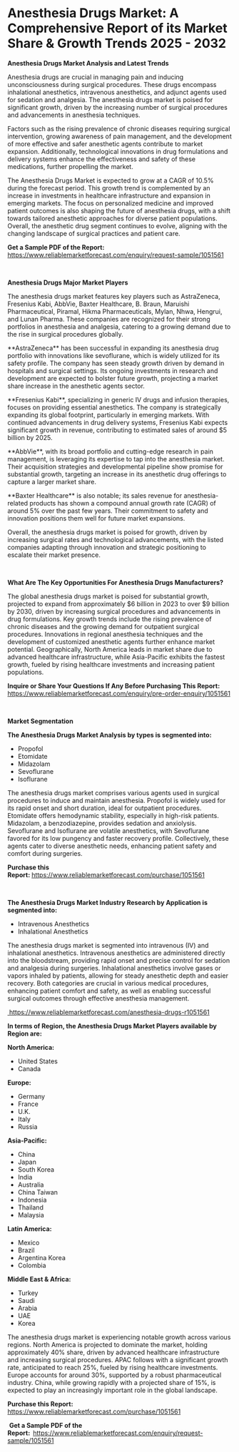 <p><h1>Anesthesia Drugs Market: A Comprehensive Report of its Market Share & Growth Trends 2025 - 2032</h1></p><p><strong>Anesthesia Drugs Market Analysis and Latest Trends</strong></p>
<p><p>Anesthesia drugs are crucial in managing pain and inducing unconsciousness during surgical procedures. These drugs encompass inhalational anesthetics, intravenous anesthetics, and adjunct agents used for sedation and analgesia. The anesthesia drugs market is poised for significant growth, driven by the increasing number of surgical procedures and advancements in anesthesia techniques. </p><p>Factors such as the rising prevalence of chronic diseases requiring surgical intervention, growing awareness of pain management, and the development of more effective and safer anesthetic agents contribute to market expansion. Additionally, technological innovations in drug formulations and delivery systems enhance the effectiveness and safety of these medications, further propelling the market.</p><p>The Anesthesia Drugs Market is expected to grow at a CAGR of 10.5% during the forecast period. This growth trend is complemented by an increase in investments in healthcare infrastructure and expansion in emerging markets. The focus on personalized medicine and improved patient outcomes is also shaping the future of anesthesia drugs, with a shift towards tailored anesthetic approaches for diverse patient populations. Overall, the anesthetic drug segment continues to evolve, aligning with the changing landscape of surgical practices and patient care.</p></p>
<p><strong>Get a Sample PDF of the Report:&nbsp;</strong> <a href="https://www.reliablemarketforecast.com/enquiry/request-sample/1051561?utm_campaign=2792&utm_medium=2&utm_source=Github&utm_content=ia&utm_term=19042025&utm_id=anesthesia-drugs">https://www.reliablemarketforecast.com/enquiry/request-sample/1051561</a></p>
<p>&nbsp;</p>
<p><strong>Anesthesia Drugs Major Market Players</strong></p>
<p><p>The anesthesia drugs market features key players such as AstraZeneca, Fresenius Kabi, AbbVie, Baxter Healthcare, B. Braun, Maruishi Pharmaceutical, Piramal, Hikma Pharmaceuticals, Mylan, Nhwa, Hengrui, and Lunan Pharma. These companies are recognized for their strong portfolios in anesthesia and analgesia, catering to a growing demand due to the rise in surgical procedures globally.</p><p>**AstraZeneca** has been successful in expanding its anesthesia drug portfolio with innovations like sevoflurane, which is widely utilized for its safety profile. The company has seen steady growth driven by demand in hospitals and surgical settings. Its ongoing investments in research and development are expected to bolster future growth, projecting a market share increase in the anesthetic agents sector.</p><p>**Fresenius Kabi**, specializing in generic IV drugs and infusion therapies, focuses on providing essential anesthetics. The company is strategically expanding its global footprint, particularly in emerging markets. With continued advancements in drug delivery systems, Fresenius Kabi expects significant growth in revenue, contributing to estimated sales of around $5 billion by 2025.</p><p>**AbbVie**, with its broad portfolio and cutting-edge research in pain management, is leveraging its expertise to tap into the anesthesia market. Their acquisition strategies and developmental pipeline show promise for substantial growth, targeting an increase in its anesthetic drug offerings to capture a larger market share.</p><p>**Baxter Healthcare** is also notable; its sales revenue for anesthesia-related products has shown a compound annual growth rate (CAGR) of around 5% over the past few years. Their commitment to safety and innovation positions them well for future market expansions.</p><p>Overall, the anesthesia drugs market is poised for growth, driven by increasing surgical rates and technological advancements, with the listed companies adapting through innovation and strategic positioning to escalate their market presence.</p></p>
<p>&nbsp;</p>
<p><strong>What Are The Key Opportunities For Anesthesia Drugs Manufacturers?</strong></p>
<p><p>The global anesthesia drugs market is poised for substantial growth, projected to expand from approximately $6 billion in 2023 to over $9 billion by 2030, driven by increasing surgical procedures and advancements in drug formulations. Key growth trends include the rising prevalence of chronic diseases and the growing demand for outpatient surgical procedures. Innovations in regional anesthesia techniques and the development of customized anesthetic agents further enhance market potential. Geographically, North America leads in market share due to advanced healthcare infrastructure, while Asia-Pacific exhibits the fastest growth, fueled by rising healthcare investments and increasing patient populations.</p></p>
<p><strong>Inquire or Share Your Questions If Any Before Purchasing This Report:</strong> <a href="https://www.reliablemarketforecast.com/enquiry/pre-order-enquiry/1051561?utm_campaign=2792&utm_medium=2&utm_source=Github&utm_content=ia&utm_term=19042025&utm_id=anesthesia-drugs">https://www.reliablemarketforecast.com/enquiry/pre-order-enquiry/1051561</a></p>
<p>&nbsp;</p>
<p><strong>Market Segmentation</strong></p>
<p><strong>The Anesthesia Drugs Market Analysis by types is segmented into:</strong></p>
<p><ul><li>Propofol</li><li>Etomidate</li><li>Midazolam</li><li>Sevoflurane</li><li>Isoflurane</li></ul></p>
<p><p>The anesthesia drugs market comprises various agents used in surgical procedures to induce and maintain anesthesia. Propofol is widely used for its rapid onset and short duration, ideal for outpatient procedures. Etomidate offers hemodynamic stability, especially in high-risk patients. Midazolam, a benzodiazepine, provides sedation and anxiolysis. Sevoflurane and Isoflurane are volatile anesthetics, with Sevoflurane favored for its low pungency and faster recovery profile. Collectively, these agents cater to diverse anesthetic needs, enhancing patient safety and comfort during surgeries.</p></p>
<p><strong>Purchase this Report:&nbsp;</strong><a href="https://www.reliablemarketforecast.com/purchase/1051561?utm_campaign=2792&utm_medium=2&utm_source=Github&utm_content=ia&utm_term=19042025&utm_id=anesthesia-drugs">https://www.reliablemarketforecast.com/purchase/1051561</a></p>
<p>&nbsp;</p>
<p><strong>The Anesthesia Drugs Market Industry Research by Application is segmented into:</strong></p>
<p><ul><li>Intravenous Anesthetics</li><li>Inhalational Anesthetics</li></ul></p>
<p><p>The anesthesia drugs market is segmented into intravenous (IV) and inhalational anesthetics. Intravenous anesthetics are administered directly into the bloodstream, providing rapid onset and precise control for sedation and analgesia during surgeries. Inhalational anesthetics involve gases or vapors inhaled by patients, allowing for steady anesthetic depth and easier recovery. Both categories are crucial in various medical procedures, enhancing patient comfort and safety, as well as enabling successful surgical outcomes through effective anesthesia management.</p></p>
<p><a href="https://www.reliablemarketforecast.com/anesthesia-drugs-r1051561?utm_campaign=2792&utm_medium=2&utm_source=Github&utm_content=ia&utm_term=19042025&utm_id=anesthesia-drugs">&nbsp;https://www.reliablemarketforecast.com/anesthesia-drugs-r1051561</a></p>
<p><strong>In terms of Region, the Anesthesia Drugs Market Players available by Region are:</strong></p>
<p>
    <p> <strong> North America: </strong>
        <ul>
            <li>United States</li>
            <li>Canada</li>
        </ul>
        </p> 
    <p> <strong> Europe: </strong>
        <ul>
            <li>Germany</li>
            <li>France</li>
            <li>U.K.</li>
            <li>Italy</li>
            <li>Russia</li>
        </ul>
        </p> 
    <p> <strong> Asia-Pacific: </strong>
        <ul>
            <li>China</li>
            <li>Japan</li>
            <li>South Korea</li>
            <li>India</li>
            <li>Australia</li>
            <li>China Taiwan</li>
            <li>Indonesia</li>
            <li>Thailand</li>
            <li>Malaysia</li>
        </ul>
        </p> 
    <p> <strong> Latin America: </strong>
        <ul>
            <li>Mexico</li>
            <li>Brazil</li>
            <li>Argentina Korea</li>
            <li>Colombia</li>
        </ul>
        </p> 
    <p> <strong> Middle East & Africa: </strong>
        <ul>
            <li>Turkey</li>
            <li>Saudi</li>
            <li>Arabia</li>
            <li>UAE</li>
            <li>Korea</li>
        </ul>
    </p>
    </p>
<p><p>The anesthesia drugs market is experiencing notable growth across various regions. North America is projected to dominate the market, holding approximately 40% share, driven by advanced healthcare infrastructure and increasing surgical procedures. APAC follows with a significant growth rate, anticipated to reach 25%, fueled by rising healthcare investments. Europe accounts for around 30%, supported by a robust pharmaceutical industry. China, while growing rapidly with a projected share of 15%, is expected to play an increasingly important role in the global landscape.</p></p>
<p><strong>Purchase this Report: </strong><a href="https://www.reliablemarketforecast.com/purchase/1051561?utm_campaign=2792&utm_medium=2&utm_source=Github&utm_content=ia&utm_term=19042025&utm_id=anesthesia-drugs">https://www.reliablemarketforecast.com/purchase/1051561</a></p>
<p>&nbsp;<strong>Get a Sample PDF of the Report:&nbsp;&nbsp;</strong><a href="https://www.reliablemarketforecast.com/enquiry/request-sample/1051561?utm_campaign=2792&utm_medium=2&utm_source=Github&utm_content=ia&utm_term=19042025&utm_id=anesthesia-drugs">https://www.reliablemarketforecast.com/enquiry/request-sample/1051561</a></p>
<p><strong></strong></p>
<p><p></p><p></p><p></p></p>